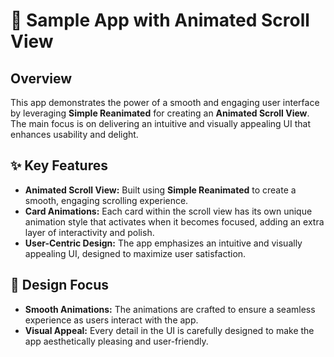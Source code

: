 # 🚀 Sample App with Animated Scroll View

## Overview
This app demonstrates the power of a smooth and engaging user interface by leveraging **Simple Reanimated** for creating an **Animated Scroll View**. The main focus is on delivering an intuitive and visually appealing UI that enhances usability and delight.

## ✨ Key Features
- **Animated Scroll View:** Built using **Simple Reanimated** to create a smooth, engaging scrolling experience.
- **Card Animations:** Each card within the scroll view has its own unique animation style that activates when it becomes focused, adding an extra layer of interactivity and polish.
- **User-Centric Design:** The app emphasizes an intuitive and visually appealing UI, designed to maximize user satisfaction.

## 🎨 Design Focus
- **Smooth Animations:** The animations are crafted to ensure a seamless experience as users interact with the app.
- **Visual Appeal:** Every detail in the UI is carefully designed to make the app aesthetically pleasing and user-friendly.
